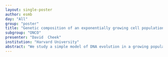 ```yaml
---
layout: single-poster
author: esmb
day: "All"
group: "poster"
title: "Genetic composition of an exponentially growing cell population"
subgroup: "ONCO"
presenter: "David  Cheek"
institution: "Harvard University"
abstract: "We study a simple model of DNA evolution in a growing population of cells. Each cell contains a nucleotide sequence which randomly mutates at cell division. Cells divide according to a branching process. Following typical parameter values in bacteria and cancer cell populations, we take the mutation rate to zero and the final number of cells to infinity. We prove that almost every site (entry of the nucleotide sequence) is mutated in only a finite number of cells, and these numbers are independent across sites. However independence breaks down for the rare sites which are mutated in a positive fraction of the population. The model is free from the popular but disputed infinite sites assumption. Violations of the infinite sites assumption are widespread while their impact on mutation frequencies is negligible at the scale of population fractions. Some results are generalised to allow for cell death, selection, and site-specific mutation rates. For illustration we estimate mutation rates in a lung adenocarcinoma."
---
```

